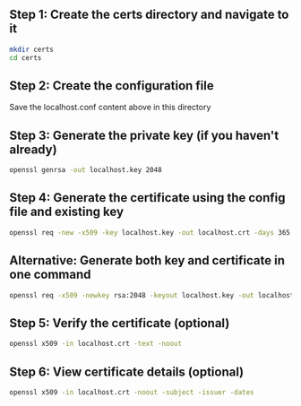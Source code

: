 ## Step 1: Create the certs directory and navigate to it
```bash
mkdir certs
cd certs
```

## Step 2: Create the configuration file
Save the localhost.conf content above in this directory

## Step 3: Generate the private key (if you haven't already)
```bash
openssl genrsa -out localhost.key 2048
```

## Step 4: Generate the certificate using the config file and existing key
```bash
openssl req -new -x509 -key localhost.key -out localhost.crt -days 365 -config localhost.conf -extensions v3_req
```

## Alternative: Generate both key and certificate in one command
```bash
openssl req -x509 -newkey rsa:2048 -keyout localhost.key -out localhost.crt -days 365 -nodes -config localhost.conf -extensions v3_req
```

## Step 5: Verify the certificate (optional)
```bash
openssl x509 -in localhost.crt -text -noout
```

## Step 6: View certificate details (optional)
```bash
openssl x509 -in localhost.crt -noout -subject -issuer -dates
```